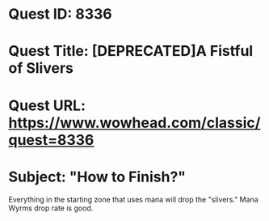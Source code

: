 # Quest ID: 8336
# Quest Title: [DEPRECATED]A Fistful of Slivers
# Quest URL: https://www.wowhead.com/classic/quest=8336
# Subject: "How to Finish?"
Everything in the starting zone that uses mana will drop the "slivers." Mana Wyrms drop rate is good.